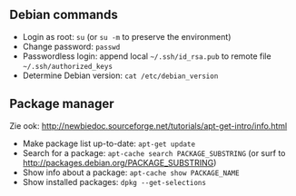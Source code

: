 Debian commands
---------------

* Login as root: `su` (or `su -m` to preserve the environment)
* Change password: `passwd`
* Passwordless login: append local `~/.ssh/id_rsa.pub` to remote file `~/.ssh/authorized_keys`
* Determine Debian version: `cat /etc/debian_version`


Package manager
---------------

Zie ook: <http://newbiedoc.sourceforge.net/tutorials/apt-get-intro/info.html>

* Make package list up-to-date: `apt-get update`
* Search for a package: `apt-cache search PACKAGE_SUBSTRING` (or surf to <http://packages.debian.org/PACKAGE_SUBSTRING>)
* Show info about a package: `apt-cache show PACKAGE_NAME`
* Show installed packages: `dpkg --get-selections`
